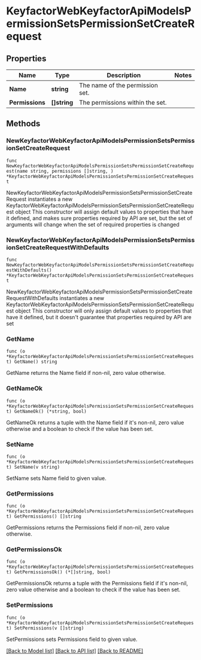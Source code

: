 # KeyfactorWebKeyfactorApiModelsPermissionSetsPermissionSetCreateRequest

## Properties

Name | Type | Description | Notes
------------ | ------------- | ------------- | -------------
**Name** | **string** | The name of the permission set. | 
**Permissions** | **[]string** | The permissions within the set. | 

## Methods

### NewKeyfactorWebKeyfactorApiModelsPermissionSetsPermissionSetCreateRequest

`func NewKeyfactorWebKeyfactorApiModelsPermissionSetsPermissionSetCreateRequest(name string, permissions []string, ) *KeyfactorWebKeyfactorApiModelsPermissionSetsPermissionSetCreateRequest`

NewKeyfactorWebKeyfactorApiModelsPermissionSetsPermissionSetCreateRequest instantiates a new KeyfactorWebKeyfactorApiModelsPermissionSetsPermissionSetCreateRequest object
This constructor will assign default values to properties that have it defined,
and makes sure properties required by API are set, but the set of arguments
will change when the set of required properties is changed

### NewKeyfactorWebKeyfactorApiModelsPermissionSetsPermissionSetCreateRequestWithDefaults

`func NewKeyfactorWebKeyfactorApiModelsPermissionSetsPermissionSetCreateRequestWithDefaults() *KeyfactorWebKeyfactorApiModelsPermissionSetsPermissionSetCreateRequest`

NewKeyfactorWebKeyfactorApiModelsPermissionSetsPermissionSetCreateRequestWithDefaults instantiates a new KeyfactorWebKeyfactorApiModelsPermissionSetsPermissionSetCreateRequest object
This constructor will only assign default values to properties that have it defined,
but it doesn't guarantee that properties required by API are set

### GetName

`func (o *KeyfactorWebKeyfactorApiModelsPermissionSetsPermissionSetCreateRequest) GetName() string`

GetName returns the Name field if non-nil, zero value otherwise.

### GetNameOk

`func (o *KeyfactorWebKeyfactorApiModelsPermissionSetsPermissionSetCreateRequest) GetNameOk() (*string, bool)`

GetNameOk returns a tuple with the Name field if it's non-nil, zero value otherwise
and a boolean to check if the value has been set.

### SetName

`func (o *KeyfactorWebKeyfactorApiModelsPermissionSetsPermissionSetCreateRequest) SetName(v string)`

SetName sets Name field to given value.


### GetPermissions

`func (o *KeyfactorWebKeyfactorApiModelsPermissionSetsPermissionSetCreateRequest) GetPermissions() []string`

GetPermissions returns the Permissions field if non-nil, zero value otherwise.

### GetPermissionsOk

`func (o *KeyfactorWebKeyfactorApiModelsPermissionSetsPermissionSetCreateRequest) GetPermissionsOk() (*[]string, bool)`

GetPermissionsOk returns a tuple with the Permissions field if it's non-nil, zero value otherwise
and a boolean to check if the value has been set.

### SetPermissions

`func (o *KeyfactorWebKeyfactorApiModelsPermissionSetsPermissionSetCreateRequest) SetPermissions(v []string)`

SetPermissions sets Permissions field to given value.



[[Back to Model list]](../README.md#documentation-for-models) [[Back to API list]](../README.md#documentation-for-api-endpoints) [[Back to README]](../README.md)


